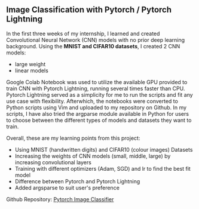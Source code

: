 ## Image Classification with Pytorch / Pytorch Lightning

In the first three weeks of my internship, I learned and created Convolutional Neural Network (CNN) models with no prior deep learning background. 
Using the **MNIST and CIFAR10 datasets**, I created 2 CNN models:
   - large weight 
   - linear models 
 
 Google Colab Notebook was used to utilize the available GPU provided to train CNN with Pytorch Lightning, running several times faster than CPU. 
 Pytorch Lightning served as a simplicity for me to run the scripts and fit any use case with flexibility.
 Afterwhich, the notebooks were converted to Python scripts using Vim and uploaded to my repository on Github.
 In my scripts, I have also tried the argparse module available in Python for users to choose between the different types of models and datasets they want to train. 

Overall, these are my learning points from this project: 
  - Using MNIST (handwritten digits) and CIFAR10 (colour images) Datasets 
  - Increasing the weights of CNN models (small, middle, large) by increasing convolutional layers 
  - Training with different optimizers (Adam, SGD) and lr to find the best fit model
  - Difference between Pytorch and Pytorch Lightning 
  - Added argsparse to suit user's preference 

Github Repository: [Pytorch Image Classifier](https://github.com/claudiamohh/pytorch-image-classifier)
